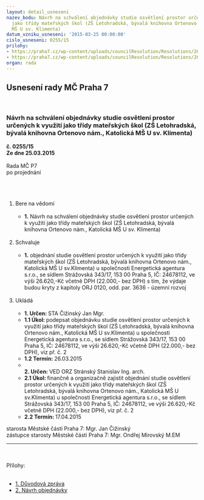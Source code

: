 ```yaml
---
layout: detail_usneseni
nazev_bodu: Návrh na schválení objednávky studie osvětlení prostor určených k využití
  jako třídy mateřských škol (ZŠ Letohradská, bývalá knihovna Ortenovo nám., Katolická
  MŠ U sv. Klimenta)
datum_vzniku_usneseni: '2015-03-25 00:00:00'
cislo_usneseni: 0255/15
prilohy:
- https://praha7.cz/wp-content/uploads/councilResolution/Resolutions/26593/255_15_pril1.pdf
- https://praha7.cz/wp-content/uploads/councilResolution/Resolutions/26593/255_15_pril2.pdf
organ: rada
---
```

<div id="ucUsn_pList" class="usn">
	<span><h2>Usnesení rady MČ Praha 7 </h2>
<br></span><div class="standBody">
<span><h3>Návrh na schválení objednávky studie osvětlení prostor určených k využití jako třídy mateřských škol (ZŠ Letohradská, bývalá knihovna Ortenovo nám., Katolická MŠ U sv. Klimenta)</h3></span><div class="center">
		<strong>č. 0255/15</strong><br>
	</div>
<div class="center">
		<strong>Ze dne 25.03.2015</strong><br><br>
	</div>Rada MČ P7<br>po projednání<br><br><br><ol>
<br><li>Bere na vědomí <br><ul>
<br><li>
<strong>1.</strong> Návrh na schválení objednávky studie osvětlení prostor určených k využití jako třídy mateřských škol (ZŠ Letohradská, bývalá knihovna Ortenovo nám., Katolická MŠ U sv. Klimenta)</li>
</ul>
<br>
</li>
<li>Schvaluje <br><ul>
<br><li>
<strong>1.</strong> objednání studie osvětlení prostor určených k využití jako třídy mateřských škol (ZŠ Letohradská, bývalá knihovna Ortenovo nám., Katolická MŠ U sv.Klimenta) u společnosti Energetická agentura s.r.o., se sídlem Strážovská 343/17, 153 00 Praha 5, IČ: 24678112, ve výši 26.620,-Kč včetně DPH (22.000,- bez DPH) s tím, že výdaje budou kryty z kapitoly ORJ 0120, odd. par. 3636 - územní rozvoj </li>
</ul>
<br>
</li>
<li>Ukládá <br><ul>
<br><li>
<strong>1. Určen: </strong>STA Čižinský Jan Mgr. <br>
</li>
<li>
<strong>1.1 Úkol: </strong>podepsat objednávku studie osvětlení prostor určených k využití jako třídy mateřských škol (ZŠ Letohradská, bývalá knihovna Ortenovo nám., Katolická MŠ U sv.Klimenta) u společnosti Energetická agentura s.r.o., se sídlem Strážovská 343/17, 153 00 Praha 5, IČ: 24678112, ve výši 26.620,-Kč včetně DPH (22.000,- bez DPH), viz př. č. 2 <br>
</li>
<li>
<strong>1.2 Termín: </strong>26.03.2015 <br>
</li>
<li>
<strong><br>2. Určen: </strong>VED ORZ Stránský Stanislav Ing. arch. <br>
</li>
<li>
<strong>2.1 Úkol: </strong>finančně a organizačně zajistit objednání studie osvětlení prostor určených k využití jako třídy mateřských škol (ZŠ Letohradská, bývalá knihovna Ortenovo nám., Katolická MŠ U sv.Klimenta) u společnosti Energetická agentura s.r.o., se sídlem Strážovská 343/17, 153 00 Praha 5, IČ: 24678112, ve výši 26.620,-Kč včetně DPH (22.000,- bez DPH), viz př. č. 2 <br>
</li>
<li>
<strong>2.2 Termín: </strong>17.04.2015</li>
</ul>
</li>
</ol>starosta Městské části Praha 7: Mgr. Jan Čižinský<br>zástupce starosty Městské části Praha 7: Mgr. Ondřej Mirovský M.EM <br><hr>
<br><br>Přílohy: <br><ul>
<br><li>
<a href="/zdroj.aspx?typ=4&amp;Id=61591&amp;sh=1025603445" target="_blank" title="Odkaz na soubor - 14,9 kB - nové okno">1. Důvodová zpráva</a> <br>
</li>
<li>
<a href="/zdroj.aspx?typ=4&amp;Id=61592&amp;sh=1025773717" target="_blank" title="Odkaz na soubor - 33,9 kB - nové okno">2. Návrh objednávky</a> </li>
</ul>
</div>
</div>